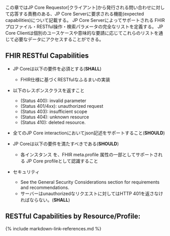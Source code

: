 <br/>
この章ではJP Core Requestor[クライアント]から発行される問い合わせに対して応答する責務のある、JP Core Serverに要求される機能(expected capabilities)について記載する。  
JP Core Serverによってサポートされる FHIR プロファイル・RESTful操作・検索パラメータの完全なリストを定義する。  
JP Core Clientは個別のユースケースや意味的な要請に応じてこれらのリストを通じて必要なデータにアクセスすることができる。

## FHIR RESTful Capabilities
- JP Coreは以下の要件を必須とする(**SHALL**)
  - FHIR仕様に基づくRESTfulなふるまいの実装
- 以下のレスポンスクラスを返すこと
  - (Status 400): invalid parameter
  - (Status 401/4xx): unauthorized request
  - (Status 403): insufficient scope
  - (Status 404): unknown resource
  - (Status 410): deleted resource.

- 全てのJP Core interactionにおいてjson記述をサポートすること(**SHOULD**)  

- JP Coreは以下の要件を満たすべきである(**SHOULD**)
  - 各インスタンス を、FHIR meta.profile 属性の一部としてサポートされる JP Core profileとして認識すること

- セキュリティ  
  - See the General Security Considerations section for requirements and recommendations.
  - サーバーはunauthorizedなリクエストに対してはHTTP 401を返さなければならない。(**SHALL**)

## RESTful Capabilities by Resource/Profile:

{% include markdown-link-references.md %}